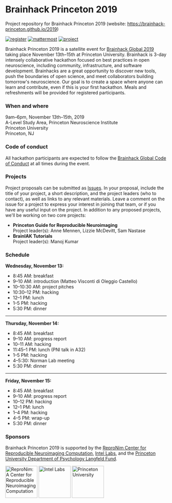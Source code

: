 # Brainhack Princeton 2019
Project repository for Brainhack Princeton 2019 (website: https://brainhack-princeton.github.io/2019)

[![register](https://img.shields.io/badge/brainhack-register-orange)](https://forms.gle/rNYuaaYHiYN9mGiA6)
[![mattermost](https://img.shields.io/badge/brainhack-mattermost-orange)](https://mattermost.brainhack.org)
[![project](https://img.shields.io/badge/brainhack-project-orange)](https://github.com/brainhack-princeton/brainhack-princeton-2019/issues)

Brainhack Princeton 2019 is a satellite event for [Brainhack Global 2019](http://www.brainhack.org/global2019/) taking place November 13th–15th at Princeton University. Brainhack is 3-day intensely collaborative hackathon focused on best practices in open neuroscience, including community, infrastructure, and software development. Brainhacks are a great opportunity to discover new tools, push the boundaries of open science, and meet collaborators building tomorrow's neuroscience. Our goal is to create a space where anyone can learn and contribute, even if this is your first hackathon. Meals and refreshments will be provided for registered participants.

### When and where
9am–6pm, November 13th–15th, 2019  
A-Level Study Area, Princeton Neuroscience Institute  
Princeton University  
Princeton, NJ  

### Code of conduct
All hackathon participants are expected to follow the [Brainhack Global Code of Conduct](http://www.brainhack.org/code-of-conduct.html) at all times during the event.

### Projects
Project proposals can be submitted as [Issues](https://github.com/brainhack-princeton/brainhack-princeton-2019/issues). In your proposal, include the title of your project, a short description, and the project leaders (who to contact), as well as links to any relevant materials. Leave a comment on the issue for a project to express your interest in joining that team, or if you have any useful input on the project. In addition to any proposed projects, we'll be working on two core projects:

* **Princeton Guide for Reproducible Neuroimaging**  
Project leader(s): Anne Mennen, Lizzie McDevitt, Sam Nastase
* **BrainIAK Tutorials**  
Project leader(s): Manoj Kumar

### Schedule
**Wednesday, November 13:**  
* 8:45 AM: breakfast  
* 9–10 AM: introduction (Matteo Visconti di Oleggio Castello)  
* 10–10:30 AM: project pitches  
* 10:30–12 PM: hacking  
* 12–1 PM: lunch  
* 1–5 PM: hacking  
* 5:30 PM: dinner

---

**Thursday, November 14:**  
* 8:45 AM: breakfast  
* 9–10 AM: progress report  
* 10–11 AM: hacking  
* 11:45–1 PM: lunch (PNI talk in A32)  
* 1–5 PM: hacking  
* 4–5:30: Norman Lab meeting  
* 5:30 PM: dinner  

---

**Friday, November 15:**  
* 8:45 AM: breakfast  
* 9–10 AM: progress report  
* 10–12 PM: hacking  
* 12–1 PM: lunch  
* 1–4 PM: hacking  
* 4–5 PM: wrap-up  
* 5:30 PM: dinner  

### Sponsors
Brainhack Princeton 2019 is supported by the [ReproNim Center for Reproducible Neuroimaging Computation](https://www.repronim.org/), [Intel Labs](https://www.intel.com/content/www/us/en/research/overview.html), and the [Princeton University Department of Psychology Langfeld Fund](https://psych.princeton.edu/).

[<img src="https://www.repronim.org/images/logo-square-256.png" alt="ReproNim: A Center for Reproducible Neuroimaging Computation" height="100"/>](https://www.repronim.org/) [<img src="https://upload.wikimedia.org/wikipedia/commons/thumb/c/c9/Intel-logo.svg/200px-Intel-logo.svg.png" alt="Intel Labs" height="100"/>](https://www.intel.com/content/www/us/en/research/overview.html) [<img src="https://upload.wikimedia.org/wikipedia/commons/f/f1/Princetonshieldlarge.png" alt="Princeton University" height="100"/>](https://psych.princeton.edu/)
